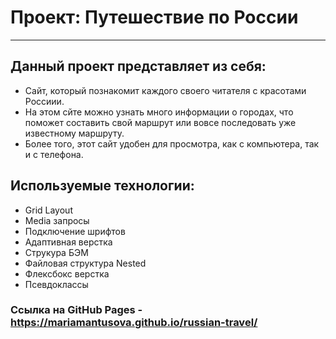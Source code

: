 # Проект: Путешествие по России
______
## Данный проект представляет из себя:
* Сайт, который познакомит каждого своего читателя с красотами Россиии.
* На этом сйте можно узнать много информации о городах, что 
поможет составить свой маршрут или вовсе последовать уже 
  известному маршруту.
* Более того, этот сайт удобен для просмотра, как с компьютера,
  так и с телефона.
  
## Используемые технологии:
* Grid Layout
* Media запросы
* Подключение шрифтов
* Адаптивная верстка
* Струкура БЭМ
* Файловая структура Nested
* Флексбокс верстка
* Псевдоклассы

### Ссылка на GitHub Pages - https://mariamantusova.github.io/russian-travel/